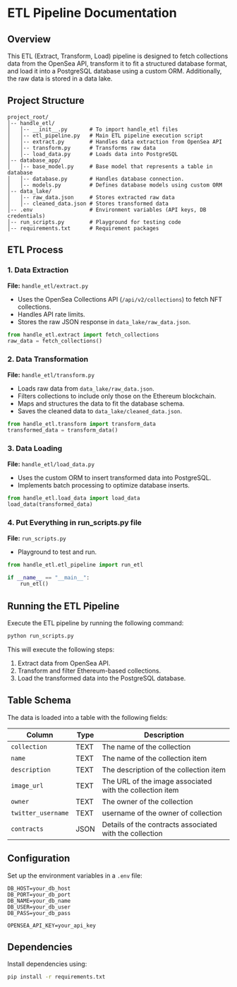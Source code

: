 # ETL Pipeline Documentation



## Overview

This ETL (Extract, Transform, Load) pipeline is designed to fetch collections data from the OpenSea API, transform it to fit a structured database format, and load it into a PostgreSQL database using a custom ORM. Additionally, the raw data is stored in a data lake.

## Project Structure

```
project_root/
│-- handle_etl/
│   │-- __init__.py       # To import handle_etl files
│   │-- etl_pipeline.py   # Main ETL pipeline execution script
│   │-- extract.py        # Handles data extraction from OpenSea API
│   │-- transform.py      # Transforms raw data
│   │-- load_data.py      # Loads data into PostgreSQL
│-- database_app/
│   │-- base_model.py     # Base model that represents a table in database
│   │-- database.py       # Handles database connection.
│   │-- models.py         # Defines database models using custom ORM
│-- data_lake/
│   │-- raw_data.json     # Stores extracted raw data
│   │-- cleaned_data.json # Stores transformed data
│-- .env                  # Environment variables (API keys, DB credentials)
│-- run_scripts.py        # Playground for testing code
│-- requirements.txt      # Requirement packages
```

## ETL Process

### 1. Data Extraction

**File:** `handle_etl/extract.py`

- Uses the OpenSea Collections API (`/api/v2/collections`) to fetch NFT collections.
- Handles API rate limits.
- Stores the raw JSON response in `data_lake/raw_data.json`.

```python
from handle_etl.extract import fetch_collections
raw_data = fetch_collections()
```

### 2. Data Transformation

**File:** `handle_etl/transform.py`

- Loads raw data from `data_lake/raw_data.json`.
- Filters collections to include only those on the Ethereum blockchain.
- Maps and structures the data to fit the database schema.
- Saves the cleaned data to `data_lake/cleaned_data.json`.

```python
from handle_etl.transform import transform_data
transformed_data = transform_data()
```

### 3. Data Loading

**File:** `handle_etl/load_data.py`

- Uses the custom ORM to insert transformed data into PostgreSQL.
- Implements batch processing to optimize database inserts.

```python
from handle_etl.load_data import load_data
load_data(transformed_data)
```

### 4. Put Everything in run_scripts.py file

**File:** `run_scripts.py`

- Playground to test and run.

```python
from handle_etl.etl_pipeline import run_etl

if __name__ == "__main__":
    run_etl()
```

## Running the ETL Pipeline

Execute the ETL pipeline by running the following command:

```sh
python run_scripts.py
```

This will execute the following steps:

1. Extract data from OpenSea API.
2. Transform and filter Ethereum-based collections.
3. Load the transformed data into the PostgreSQL database.

## Table Schema

The data is loaded into a table with the following fields:

| Column             | Type | Description                                              |
| ------------------ | ---- | -------------------------------------------------------- |
| `collection`       | TEXT | The name of the collection                               |
| `name`             | TEXT | The name of the collection item                          |
| `description`      | TEXT | The description of the collection item                   |
| `image_url`        | TEXT | The URL of the image associated with the collection item |
| `owner`            | TEXT | The owner of the collection                              |
| `twitter_username` | TEXT | username of the owner of collection                      |
| `contracts`        | JSON | Details of the contracts associated with the collection  |

## Configuration

Set up the environment variables in a `.env` file:

```
DB_HOST=your_db_host
DB_PORT=your_db_port
DB_NAME=your_db_name
DB_USER=your_db_user
DB_PASS=your_db_pass

OPENSEA_API_KEY=your_api_key
```

## Dependencies

Install dependencies using:

```sh
pip install -r requirements.txt
```

